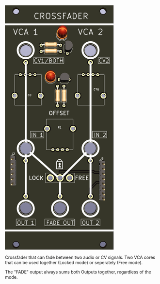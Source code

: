 ![Crossfader](https://raw.githubusercontent.com/Fihdi/Eurorack/main/3360_CrossFader/CROSSFADER-Front.png)

Crossfader that can fade between two audio or CV signals. Two VCA cores that can be used together (Locked mode) or seperately (Free mode).

The "FADE" output always sums both Outputs together, regardless of the mode.

